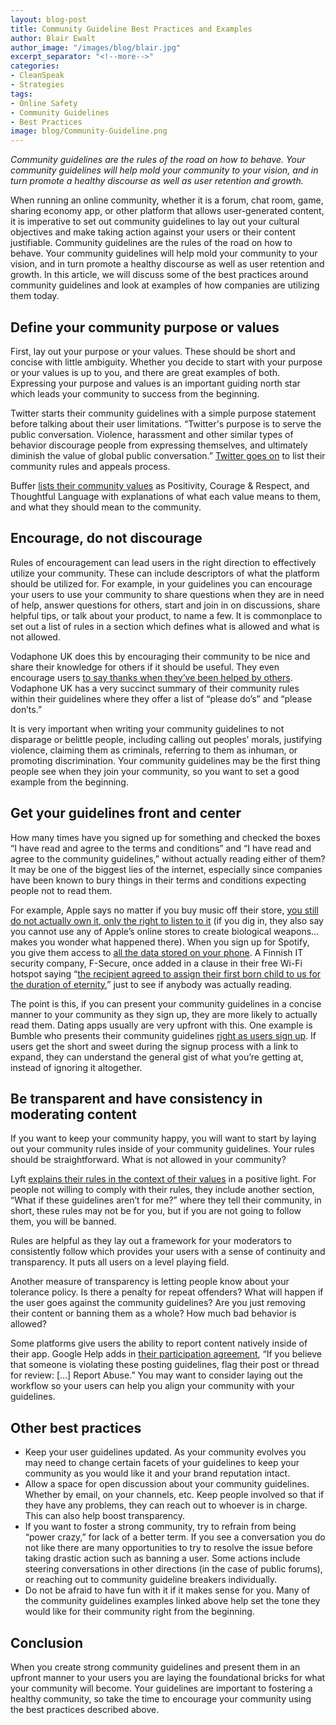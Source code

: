 ```yaml
---
layout: blog-post
title: Community Guideline Best Practices and Examples
author: Blair Ewalt
author_image: "/images/blog/blair.jpg"
excerpt_separator: "<!--more-->"
categories:
- CleanSpeak
- Strategies
tags:
- Online Safety
- Community Guidelines
- Best Practices
image: blog/Community-Guideline.png
---
```


_Community guidelines are the rules of the road on how to behave. Your community guidelines will help mold your community to your vision, and in turn promote a healthy discourse as well as user retention and growth._

<!--more-->

When running an online community, whether it is a forum, chat room, game, sharing economy app, or other platform that allows user-generated content, it is imperative to set out community guidelines to lay out your cultural objectives and make taking action against your users or their content justifiable. Community guidelines are the rules of the road on how to behave. Your community guidelines will help mold your community to your vision, and in turn promote a healthy discourse as well as user retention and growth. In this article, we will discuss some of the best practices around community guidelines and look at examples of how companies are utilizing them today. 

## Define your community purpose or values

First, lay out your purpose or your values. These should be short and concise with little ambiguity. Whether you decide to start with your purpose or your values is up to you, and there are great examples of both. Expressing your purpose and values is an important guiding north star which leads your community to success from the beginning. 

Twitter starts their community guidelines with a simple purpose statement before talking about their user limitations. “​​Twitter's purpose is to serve the public conversation. Violence, harassment and other similar types of behavior discourage people from expressing themselves, and ultimately diminish the value of global public conversation.” [Twitter goes on](https://help.twitter.com/en/rules-and-policies/twitter-rules) to list their community rules and appeals process. 

Buffer [lists their community values](https://docs.google.com/document/d/1DsYPUWf0YdPPWW1OkqTdwQPVMwZFwLsheC4BfyjgjGg/edit) as Positivity, Courage & Respect, and Thoughtful Language with explanations of what each value means to them, and what they should mean to the community.

## Encourage, do not discourage

Rules of encouragement can lead users in the right direction to effectively utilize your community. These can include descriptors of what the platform should be utilized for. For example, in your guidelines you can encourage your users to use your community to share questions when they are in need of help, answer questions for others, start and join in on discussions, share helpful tips, or talk about your product, to name a few. It is commonplace to set out a list of rules in a section which defines what is allowed and what is not allowed. 

Vodaphone UK does this by encouraging their community to be nice and share their knowledge for others if it should be useful. They even encourage users [to say thanks when they’ve been helped by others](https://forum.vodafone.co.uk/t5/About-the-Community/Community-Guidelines/td-p/2421960). Vodaphone UK has a very succinct summary of their community rules within their guidelines where they offer a list of “please do’s” and “please don’ts.” 

It is very important when writing your community guidelines to not disparage or belittle people, including calling out peoples’ morals, justifying violence, claiming them as criminals, referring to them as inhuman, or promoting discrimination. Your community guidelines may be the first thing people see when they join your community, so you want to set a good example from the beginning. 

## Get your guidelines front and center 

How many times have you signed up for something and checked the boxes “I have read and agree to the terms and conditions” and “I have read and agree to the community guidelines,” without actually reading either of them? It may be one of the biggest lies of the internet, especially since companies have been known to bury things in their terms and conditions expecting people not to read them. 

For example, Apple says no matter if you buy music off their store, [you still do not actually own it, only the right to listen to it](https://www.apple.com/legal/internet-services/itunes/us/terms.html) (if you dig in, they also say you cannot use any of Apple’s online stores to create biological weapons… makes you wonder what happened there). When you sign up for Spotify, you give them access to [all the data stored on your phone](https://www.spotify.com/us/legal/end-user-agreement/). A Finnish IT security company, F-Secure, once added in a clause in their free Wi-Fi hotspot saying “[the recipient agreed to assign their first born child to us for the duration of eternity](https://phys.org/news/2014-09-britons-first-born-children-free-wifi.html#:~:text=The%20terms%20included%20a%20%22Herod,live%2C%20six%20people%20signed%20up.),” just to see if anybody was actually reading. 

The point is this, if you can present your community guidelines in a concise manner to your community as they sign up, they are more likely to actually read them. Dating apps usually are very upfront with this. One example is Bumble who presents their community guidelines [right as users sign up](https://www.sec.gov/Archives/edgar/data/1830043/000119312521009745/g20761g52x31.jpg). If users get the short and sweet during the signup process with a link to expand, they can understand the general gist of what you’re getting at, instead of ignoring it altogether. 

## Be transparent and have consistency in moderating content

If you want to keep your community happy, you will want to start by laying out your community rules inside of your community guidelines. Your rules should be straightforward. What is not allowed in your community?  

Lyft [explains their rules in the context of their values](https://www.lyft.com/safety/community-guidelines) in a positive light. For people not willing to comply with their rules, they include another section, “What if these guidelines aren’t for me?” where they tell their community, in short, these rules may not be for you, but if you are not going to follow them, you will be banned. 

Rules are helpful as they lay out a framework for your moderators to consistently follow which provides your users with a sense of continuity and transparency. It puts all users on a level playing field. 

Another measure of transparency is letting people know about your tolerance policy. Is there a penalty for repeat offenders? What will happen if the user goes against the community guidelines? Are you just removing their content or banning them as a whole? How much bad behavior is allowed? 

Some platforms give users the ability to report content natively inside of their app. Google Help adds in [their participation agreement](https://support.google.com/communities/answer/7424249), “If you believe that someone is violating these posting guidelines, flag their post or thread for review: […] Report Abuse.” You may want to consider laying out the workflow so your users can help you align your community with your guidelines. 

## Other best practices

- Keep your user guidelines updated. As your community evolves you may need to change certain facets of your guidelines to keep your community as you would like it and your brand reputation intact. 
- Allow a space for open discussion about your community guidelines. Whether by email, on your channels, etc. Keep people involved so that if they have any problems, they can reach out to whoever is in charge. This can also help boost transparency.  
- If you want to foster a strong community, try to refrain from being “power crazy,” for lack of a better term. If you see a conversation you do not like there are many opportunities to try to resolve the issue before taking drastic action such as banning a user. Some actions include steering conversations in other directions (in the case of public forums), or reaching out to community guideline breakers individually. 
- Do not be afraid to have fun with it if it makes sense for you. Many of the community guidelines examples linked above help set the tone they would like for their community right from the beginning.

## Conclusion

When you create strong community guidelines and present them in an upfront manner to your users you are laying the foundational bricks for what your community will become. Your guidelines are important to fostering a healthy community, so take the time to encourage your community using the best practices described above. 

